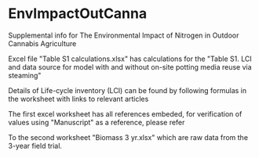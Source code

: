 # EnvImpactOutCanna
Supplemental info for The Environmental Impact of Nitrogen in Outdoor Cannabis Agriculture

Excel file "Table S1 calculations.xlsx" has calculations for the "Table S1. LCI and data source for model with and without on-site potting media reuse via steaming"

Details of Life-cycle inventory (LCI) can be found by following formulas in the worksheet with links to relevant articles

The first excel worksheet has all references embeded, for verification of values using "Manuscript" as a reference, please refer

To the second worksheet "Biomass 3 yr.xlsx" which are raw data from the 3-year field trial.
